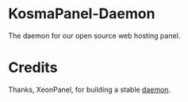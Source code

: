 # KosmaPanel-Daemon
The daemon for our open source web hosting panel.

# Credits 
Thanks, XeonPanel, for building a stable [daemon](https://github.com/Xeonpanel/Deamon).